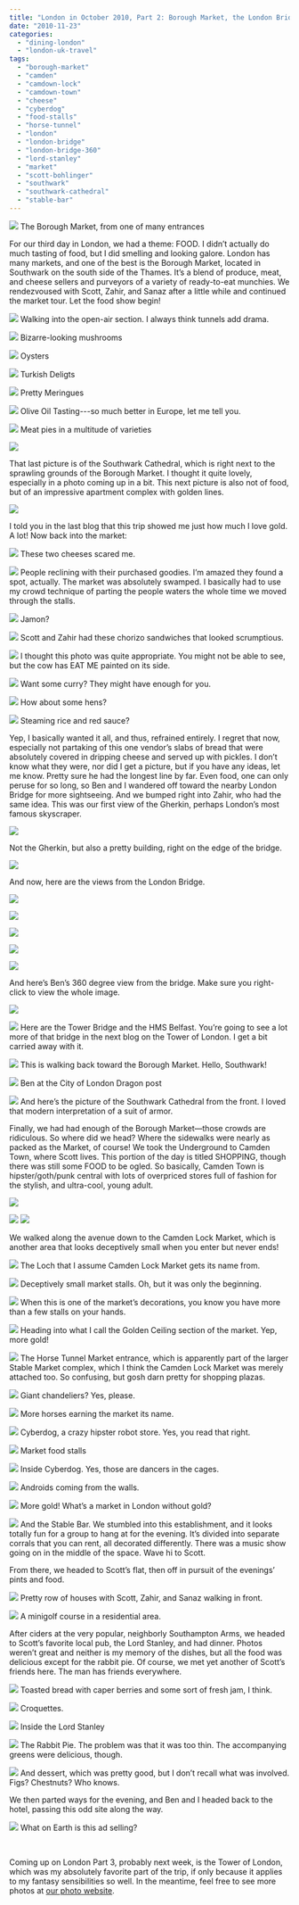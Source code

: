 ```yaml
---
title: "London in October 2010, Part 2: Borough Market, the London Bridge, and Camden Town"
date: "2010-11-23"
categories:
  - "dining-london"
  - "london-uk-travel"
tags:
  - "borough-market"
  - "camden"
  - "camdown-lock"
  - "camdown-town"
  - "cheese"
  - "cyberdog"
  - "food-stalls"
  - "horse-tunnel"
  - "london"
  - "london-bridge"
  - "london-bridge-360"
  - "lord-stanley"
  - "market"
  - "scott-bohlinger"
  - "southwark"
  - "southwark-cathedral"
  - "stable-bar"
---
```





<div class="caption">

![](http://www.blastanova.com/photoalbum/Adventures/London%20Oct%202010/london164.JPG) The Borough Market, from one of many entrances</div>


For our third day in London, we had a theme: FOOD. I didn’t actually do much tasting of food, but I did smelling and looking galore. London has many markets, and one of the best is the Borough Market, located in Southwark on the south side of the Thames. It’s a blend of produce, meat, and cheese sellers and purveyors of a variety of ready-to-eat munchies. We rendezvoused with Scott, Zahir, and Sanaz after a little while and continued the market tour. Let the food show begin!




<div class="caption">

![](http://www.blastanova.com/photoalbum/Adventures/London%20Oct%202010/london136.JPG) Walking into the open-air section. I always think tunnels add drama.</div>





<div class="caption">

![](http://www.blastanova.com/photoalbum/Adventures/London%20Oct%202010/london140.JPG) Bizarre-looking mushrooms</div>





<div class="caption">

![](http://www.blastanova.com/photoalbum/Adventures/London%20Oct%202010/london141.JPG) Oysters</div>





<div class="caption">

![](http://www.blastanova.com/photoalbum/Adventures/London%20Oct%202010/london143.JPG) Turkish Deligts</div>





<div class="caption">

![](http://www.blastanova.com/photoalbum/Adventures/London%20Oct%202010/london147.JPG) Pretty Meringues</div>





<div class="caption">

![](http://www.blastanova.com/photoalbum/Adventures/London%20Oct%202010/london148.JPG) Olive Oil Tasting---so much better in Europe, let me tell you.</div>





<div class="caption">

![](http://www.blastanova.com/photoalbum/Adventures/London%20Oct%202010/london151.JPG) Meat pies in a multitude of varieties</div>


![](http://www.blastanova.com/photoalbum/Adventures/London%20Oct%202010/london153.JPG)

That last picture is of the Southwark Cathedral, which is right next to the sprawling grounds of the Borough Market. I thought it quite lovely, especially in a photo coming up in a bit. This next picture is also not of food, but of an impressive apartment complex with golden lines.

![](http://www.blastanova.com/photoalbum/Adventures/London%20Oct%202010/london154.JPG)

I told you in the last blog that this trip showed me just how much I love gold. A lot! Now back into the market:




<div class="caption">

![](http://www.blastanova.com/photoalbum/Adventures/London%20Oct%202010/london156.JPG) These two cheeses scared me.</div>





<div class="caption">

![](http://www.blastanova.com/photoalbum/Adventures/London%20Oct%202010/london159.JPG) People reclining with their purchased goodies. I’m amazed they found a spot, actually. The market was absolutely swamped. I basically had to use my crowd technique of parting the people waters the whole time we moved through the stalls.</div>





<div class="caption">

![](http://www.blastanova.com/photoalbum/Adventures/London%20Oct%202010/london160.JPG) Jamon?</div>





<div class="caption">

![](http://www.blastanova.com/photoalbum/Adventures/London%20Oct%202010/london161.JPG) Scott and Zahir had these chorizo sandwiches that looked scrumptious.</div>





<div class="caption">

![](http://www.blastanova.com/photoalbum/Adventures/London%20Oct%202010/london162.JPG) I thought this photo was quite appropriate. You might not be able to see, but the cow has EAT ME painted on its side.</div>





<div class="caption">

![](http://www.blastanova.com/photoalbum/Adventures/London%20Oct%202010/london165.JPG) Want some curry? They might have enough for you.</div>





<div class="caption">

![](http://www.blastanova.com/photoalbum/Adventures/London%20Oct%202010/london166.JPG) How about some hens?</div>





<div class="caption">

![](http://www.blastanova.com/photoalbum/Adventures/London%20Oct%202010/london168.JPG) Steaming rice and red sauce?</div>


Yep, I basically wanted it all, and thus, refrained entirely. I regret that now, especially not partaking of this one vendor’s slabs of bread that were absolutely covered in dripping cheese and served up with pickles. I don’t know what they were, nor did I get a picture, but if you have any ideas, let me know. Pretty sure he had the longest line by far. Even food, one can only peruse for so long, so Ben and I wandered off toward the nearby London Bridge for more sightseeing. And we bumped right into Zahir, who had the same idea. This was our first view of the Gherkin, perhaps London’s most famous skyscraper.

![](http://www.blastanova.com/photoalbum/Adventures/London%20Oct%202010/london170.JPG)

Not the Gherkin, but also a pretty building, right on the edge of the bridge.

![](http://www.blastanova.com/photoalbum/Adventures/London%20Oct%202010/london171.JPG)

And now, here are the views from the London Bridge.

![](http://www.blastanova.com/photoalbum/Adventures/London%20Oct%202010/london175.JPG)

![](http://www.blastanova.com/photoalbum/Adventures/London%20Oct%202010/london177.JPG)

![](http://www.blastanova.com/photoalbum/Adventures/London%20Oct%202010/london182.JPG)

![](http://www.blastanova.com/photoalbum/Adventures/London%20Oct%202010/london183.JPG)

![](http://www.blastanova.com/photoalbum/Adventures/London%20Oct%202010/london185.JPG)

And here’s Ben’s 360 degree view from the bridge. Make sure you right-click to view the whole image.

![](http://www.blastanova.com/photoalbum/Adventures/London%20Oct%202010/london186a.jpg)




<div class="caption">

![](http://www.blastanova.com/photoalbum/Adventures/London%20Oct%202010/london245.JPG) Here are the Tower Bridge and the HMS Belfast. You’re going to see a lot more of that bridge in the next blog on the Tower of London. I get a bit carried away with it.</div>





<div class="caption">

![](http://www.blastanova.com/photoalbum/Adventures/London%20Oct%202010/london248.JPG) This is walking back toward the Borough Market. Hello, Southwark!</div>





<div class="caption">

![](http://www.blastanova.com/photoalbum/Adventures/London%20Oct%202010/london253.JPG) Ben at the City of London Dragon post</div>





<div class="caption">

![](http://www.blastanova.com/photoalbum/Adventures/London%20Oct%202010/london254.JPG) And here’s the picture of the Southwark Cathedral from the front. I loved that modern interpretation of a suit of armor.</div>


Finally, we had had enough of the Borough Market—those crowds are ridiculous. So where did we head? Where the sidewalks were nearly as packed as the Market, of course! We took the Underground to Camden Town, where Scott lives. This portion of the day is titled SHOPPING, though there was still some FOOD to be ogled. So basically, Camden Town is hipster/goth/punk central with lots of overpriced stores full of fashion for the stylish, and ultra-cool, young adult.

![](http://www.blastanova.com/photoalbum/Adventures/London%20Oct%202010/london256.JPG)

![](http://www.blastanova.com/photoalbum/Adventures/London%20Oct%202010/london258.JPG) ![](http://www.blastanova.com/photoalbum/Adventures/London%20Oct%202010/london259.JPG)

We walked along the avenue down to the Camden Lock Market, which is another area that looks deceptively small when you enter but never ends!




<div class="caption">

![](http://www.blastanova.com/photoalbum/Adventures/London%20Oct%202010/london260.JPG) The Loch that I assume Camden Lock Market gets its name from.</div>





<div class="caption">

![](http://www.blastanova.com/photoalbum/Adventures/London%20Oct%202010/london263.JPG) Deceptively small market stalls. Oh, but it was only the beginning.</div>





<div class="caption">

![](http://www.blastanova.com/photoalbum/Adventures/London%20Oct%202010/london266.JPG) When this is one of the market’s decorations, you know you have more than a few stalls on your hands.</div>





<div class="caption">

![](http://www.blastanova.com/photoalbum/Adventures/London%20Oct%202010/london272.JPG) Heading into what I call the Golden Ceiling section of the market. Yep, more gold!</div>





<div class="caption">

![](http://www.blastanova.com/photoalbum/Adventures/London%20Oct%202010/london275.JPG) The Horse Tunnel Market entrance, which is apparently part of the larger Stable Market complex, which I think the Camden Lock Market was merely attached too. So confusing, but gosh darn pretty for shopping plazas.</div>





<div class="caption">

![](http://www.blastanova.com/photoalbum/Adventures/London%20Oct%202010/london276.JPG) Giant chandeliers? Yes, please.</div>





<div class="caption">

![](http://www.blastanova.com/photoalbum/Adventures/London%20Oct%202010/london277.JPG) More horses earning the market its name.</div>





<div class="caption">

![](http://www.blastanova.com/photoalbum/Adventures/London%20Oct%202010/london278.JPG) Cyberdog, a crazy hipster robot store. Yes, you read that right.</div>





<div class="caption">

![](http://www.blastanova.com/photoalbum/Adventures/London%20Oct%202010/london279.JPG) Market food stalls</div>





<div class="caption">

![](http://www.blastanova.com/photoalbum/Adventures/London%20Oct%202010/london281.JPG) Inside Cyberdog. Yes, those are dancers in the cages.</div>





<div class="caption">

![](http://www.blastanova.com/photoalbum/Adventures/London%20Oct%202010/london282.JPG) Androids coming from the walls.</div>





<div class="caption">

![](http://www.blastanova.com/photoalbum/Adventures/London%20Oct%202010/london284.JPG) More gold! What’s a market in London without gold?</div>





<div class="caption">

![](http://www.blastanova.com/photoalbum/Adventures/London%20Oct%202010/london285.JPG) And the Stable Bar. We stumbled into this establishment, and it looks totally fun for a group to hang at for the evening. It’s divided into separate corrals that you can rent, all decorated differently. There was a music show going on in the middle of the space. Wave hi to Scott.</div>


From there, we headed to Scott’s flat, then off in pursuit of the evenings’ pints and food.




<div class="caption">

![](http://www.blastanova.com/photoalbum/Adventures/London%20Oct%202010/london288.JPG) Pretty row of houses with Scott, Zahir, and Sanaz walking in front.</div>





<div class="caption">

![](http://www.blastanova.com/photoalbum/Adventures/London%20Oct%202010/london289.JPG) A minigolf course in a residential area.</div>


After ciders at the very popular, neighborly Southampton Arms, we headed to Scott’s favorite local pub, the Lord Stanley, and had dinner. Photos weren’t great and neither is my memory of the dishes, but all the food was delicious except for the rabbit pie. Of course, we met yet another of Scott’s friends here. The man has friends everywhere.




<div class="caption">

![](http://www.blastanova.com/photoalbum/Adventures/London%20Oct%202010/london293.JPG) Toasted bread with caper berries and some sort of fresh jam, I think.</div>





<div class="caption">

![](http://www.blastanova.com/photoalbum/Adventures/London%20Oct%202010/london295.JPG) Croquettes.</div>





<div class="caption">

![](http://www.blastanova.com/photoalbum/Adventures/London%20Oct%202010/london296.JPG) Inside the Lord Stanley</div>





<div class="caption">

![](http://www.blastanova.com/photoalbum/Adventures/London%20Oct%202010/london297.JPG) The Rabbit Pie. The problem was that it was too thin. The accompanying greens were delicious, though.</div>





<div class="caption">

![](http://www.blastanova.com/photoalbum/Adventures/London%20Oct%202010/london298.JPG) And dessert, which was pretty good, but I don’t recall what was involved. Figs? Chestnuts? Who knows.</div>


We then parted ways for the evening, and Ben and I headed back to the hotel, passing this odd site along the way.




<div class="caption">

![](http://www.blastanova.com/photoalbum/Adventures/London%20Oct%202010/london300.JPG) What on Earth is this ad selling?</div>


 

Coming up on London Part 3, probably next week, is the Tower of London, which was my absolutely favorite part of the trip, if only because it applies to my fantasy sensibilities so well. In the meantime, feel free to see more photos at [our photo website](http://www.blastanova.com/photoalbum/index.html?path=Adventures/London%20Oct%202010).
